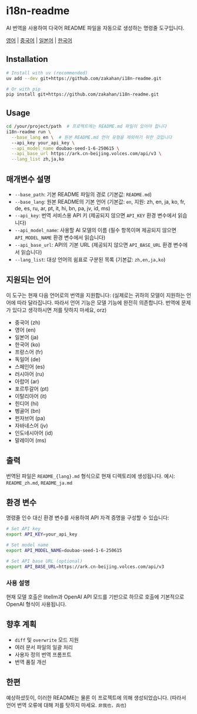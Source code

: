 # i18n-readme
AI 번역을 사용하여 다국어 README 파일을 자동으로 생성하는 명령줄 도구입니다.

[영어](README.md) | [중국어](README_zh.md) | [일본어](README_ja.md) | [한국어](README_ko.md)

## Installation
```bash
# Install with uv (recommended)
uv add --dev git+https://github.com/zakahan/i18n-readme.git

# Or with pip
pip install git+https://github.com/zakahan/i18n-readme.git
```

## Usage
```bash
cd /your/project/path  # 프로젝트에는 README.md 파일이 있어야 합니다
i18n-readme run \
  --base_lang en \  # 원본 README.md 언어 유형을 제외하기 위한 것입니다
  --api_key your_api_key \
  --api_model_name doubao-seed-1-6-250615 \
  --api_base_url https://ark.cn-beijing.volces.com/api/v3 \
  --lang_list zh,ja,ko
```

## 매개변수 설명
- `--base_path`: 기본 README 파일의 경로 (기본값: `README.md`)
- `--base_lang`: 원본 README의 기본 언어 (기본값: `en`, 지원: zh, en, ja, ko, fr, de, es, ru, ar, pt, it, hi, bn, pa, jv, id, ms)
- `--api_key`: 번역 서비스용 API 키 (제공되지 않으면 `API_KEY` 환경 변수에서 읽습니다)
- `--api_model_name`: 사용할 AI 모델의 이름 (필수 항목이며 제공되지 않으면 `API_MODEL_NAME` 환경 변수에서 읽습니다)
- `--api_base_url`: API의 기본 URL (제공되지 않으면 `API_BASE_URL` 환경 변수에서 읽습니다)
- `--lang_list`: 대상 언어의 쉼표로 구분된 목록 (기본값: `zh,en,ja,ko`)

## 지원되는 언어
이 도구는 현재 다음 언어로의 번역을 지원합니다: 
(실제로는 귀하의 모델이 지원하는 언어에 따라 달라집니다. 따라서 언어 기능은 모델 기능에 완전히 의존합니다. 번역에 문제가 있다고 생각하시면 저를 탓하지 마세요, orz)
- 중국어 (zh)
- 영어 (en)
- 일본어 (ja)
- 한국어 (ko)
- 프랑스어 (fr)
- 독일어 (de)
- 스페인어 (es)
- 러시아어 (ru)
- 아랍어 (ar)
- 포르투갈어 (pt)
- 이탈리아어 (it)
- 힌디어 (hi)
- 벵골어 (bn)
- 펀자브어 (pa)
- 자바네스어 (jv)
- 인도네시아어 (id)
- 말레이어 (ms)

## 출력
번역된 파일은 `README_{lang}.md` 형식으로 현재 디렉토리에 생성됩니다. 예시: `README_zh.md`, `README_ja.md`

## 환경 변수
명령줄 인수 대신 환경 변수를 사용하여 API 자격 증명을 구성할 수 있습니다:
```bash
# Set API key
export API_KEY=your_api_key

# Set model name
export API_MODEL_NAME=doubao-seed-1-6-250615

# Set API base URL (optional)
export API_BASE_URL=https://ark.cn-beijing.volces.com/api/v3
```

### 사용 설명
현재 모델 호출은 litellm과 OpenAI API 모드를 기반으로 하므로 호출에 기본적으로 OpenAI 형식이 사용됩니다.

## 향후 계획
- `diff` 및 `overwrite` 모드 지원
- 여러 문서 파일의 일괄 처리
- 사용자 정의 번역 프롬프트
- 번역 품질 개선

## 한편

예상하셨듯이, 이러한 README는 물론 이 프로젝트에 의해 생성되었습니다. 
(따라서 언어 번역 오류에 대해 저를 탓하지 마세요. `非我也，兵也`)